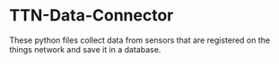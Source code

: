 # TTN-Data-Connector
These python files collect data from sensors that are registered on the things network and save it in a database.
